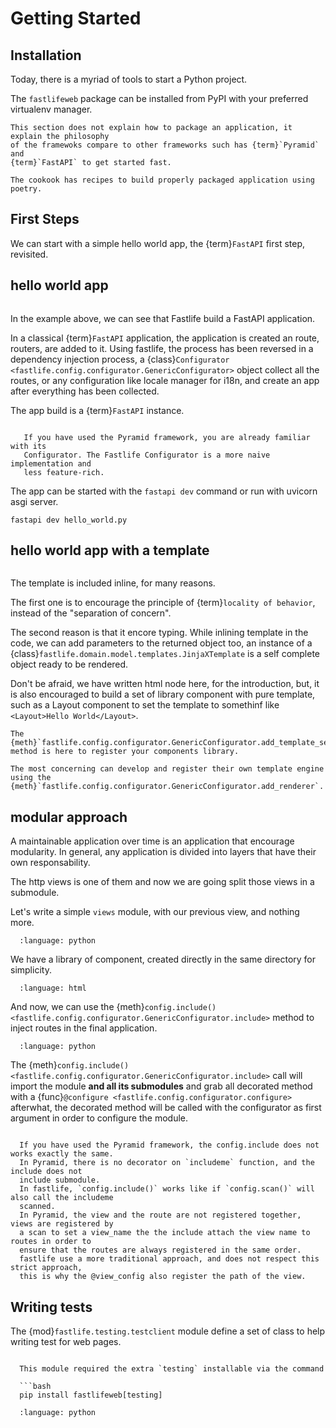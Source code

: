 # Getting Started

## Installation

Today, there is a myriad of tools to start a Python project.

The `fastlifeweb` package can be installed from PyPI with your preferred virtualenv
manager.

```{note}
This section does not explain how to package an application, it explain the philosophy
of the framewoks compare to other frameworks such has {term}`Pyramid` and
{term}`FastAPI` to get started fast.

The cookook has recipes to build properly packaged application using poetry.
```

## First Steps

We can start with a simple hello world app, the {term}`FastAPI` first step,
revisited.

## hello world app

```{literalinclude} examples/hello_world.py

```

In the example above, we can see that Fastlife build a FastAPI application.

In a classical {term}`FastAPI` application, the application is created an route, routers,
are added to it.
Using fastlife, the process has been reversed in a dependency injection process,
a {class}`Configurator <fastlife.config.configurator.GenericConfigurator>` object collect
all the routes, or any configuration like locale manager for i18n, and create
an app after everything has been collected.

The app build is a {term}`FastAPI` instance.

```{note}

   If you have used the Pyramid framework, you are already familiar with its
   Configurator. The Fastlife Configurator is a more naive implementation and
   less feature-rich.

```

The app can be started with the `fastapi dev` command or run with uvicorn asgi server.

```{code-block} bash
fastapi dev hello_world.py
```

## hello world app with a template

```{literalinclude} examples/hello_world_with_template.py

```

The template is included inline, for many reasons.

The first one is to encourage the principle of {term}`locality of behavior`, instead of
the "separation of concern".

The second reason is that it encore typing. While inlining template in the code,
we can add parameters to the returned object too, an instance of a
{class}`fastlife.domain.model.templates.JinjaXTemplate` is a self complete object
ready to be rendered.

Don't be afraid, we have written html node here, for the introduction, but,
it is also encouraged to build a set of library component with pure template,
such as a Layout component to set the template to somethinf like
`<Layout>Hello World</Layout>`.

```{note}
The {meth}`fastlife.config.configurator.GenericConfigurator.add_template_search_path`
method is here to register your components library.

The most concerning can develop and register their own template engine using the
{meth}`fastlife.config.configurator.GenericConfigurator.add_renderer`.
```

## modular approach

A maintainable application over time is an application that encourage modularity.
In general, any application is divided into layers that have their own responsability.

The http views is one of them and now we are going split those views in a submodule.

Let's write a simple `views` module, with our previous view, and nothing more.

```{literalinclude} examples/modular/views.py
  :language: python
```

We have a library of component, created directly in the same directory for simplicity.

```{literalinclude} examples/modular/Layout.jinja
  :language: html
```

And now, we can use the
{meth}`config.include() <fastlife.config.configurator.GenericConfigurator.include>`
method to inject routes in the final application.

```{literalinclude} examples/modular/entrypoint.py
  :language: python
```

The {meth}`config.include() <fastlife.config.configurator.GenericConfigurator.include>` call will
import the module **and all its submodules** and grab all decorated method with a
{func}`@configure <fastlife.config.configurator.configure>` afterwhat, the decorated method
will be called with the configurator as first argument in order to configure the module.

```{note}

  If you have used the Pyramid framework, the config.include does not works exactly the same.
  In Pyramid, there is no decorator on `includeme` function, and the include does not
  include submodule.
  In fastlife, `config.include()` works like if `config.scan()` will also call the includeme
  scanned.
  In Pyramid, the view and the route are not registered together, views are registered by
  a scan to set a view_name the the include attach the view name to routes in order to
  ensure that the routes are always registered in the same order.
  fastlife use a more traditional approach, and does not respect this strict approach,
  this is why the @view_config also register the path of the view.

```

## Writing tests

The {mod}`fastlife.testing.testclient` module define a set of class to help
writing test for web pages.

````{note}

  This module required the extra `testing` installable via the command

  ```bash
  pip install fastlifeweb[testing]

````

```{literalinclude} examples/modular/test_views.py
  :language: python
```
